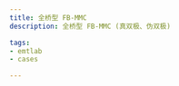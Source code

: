 ```yaml
---
title: 全桥型 FB-MMC
description: 全桥型 FB-MMC (真双极、伪双极)

tags:
- emtlab
- cases

---
```


<!-- import DocCardList from '@theme/DocCardList';

<DocCardList /> -->